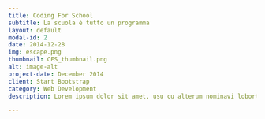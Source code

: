 ```yaml
---
title: Coding For School
subtitle: La scuola è tutto un programma
layout: default
modal-id: 2
date: 2014-12-28
img: escape.png
thumbnail: CFS_thumbnail.png
alt: image-alt
project-date: December 2014
client: Start Bootstrap
category: Web Development
description: Lorem ipsum dolor sit amet, usu cu alterum nominavi lobortis. At duo novum diceret. Tantas apeirian vix et, usu sanctus postulant inciderint ut, populo diceret necessitatibus in vim. Cu eum dicam feugiat noluisse.

---
```

